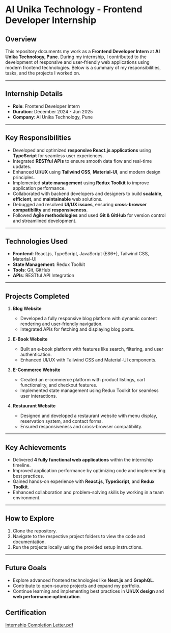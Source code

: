 # AI Unika Technology - Frontend Developer Internship

## Overview
This repository documents my work as a **Frontend Developer Intern** at **AI Unika Technology, Pune**. During my internship, I contributed to the development of responsive and user-friendly web applications using modern frontend technologies. Below is a summary of my responsibilities, tasks, and the projects I worked on.

---

## Internship Details
- **Role**: Frontend Developer Intern  
- **Duration**: December 2024 - Jun 2025
- **Company**: AI Unika Technology, Pune  

---

## Key Responsibilities
- Developed and optimized **responsive React.js applications** using **TypeScript** for seamless user experiences.  
- Integrated **RESTful APIs** to ensure smooth data flow and real-time updates.  
- Enhanced **UI/UX** using **Tailwind CSS**, **Material-UI**, and modern design principles.  
- Implemented **state management** using **Redux Toolkit** to improve application performance.  
- Collaborated with backend developers and designers to build **scalable**, **efficient**, and **maintainable** web solutions.  
- Debugged and resolved **UI/UX issues**, ensuring **cross-browser compatibility** and **responsiveness**.  
- Followed **Agile methodologies** and used **Git & GitHub** for version control and streamlined development.  

---

## Technologies Used
- **Frontend**: React.js, TypeScript, JavaScript (ES6+), Tailwind CSS, Material-UI  
- **State Management**: Redux Toolkit  
- **Tools**: Git, GitHub  
- **APIs**: RESTful API Integration  

---

## Projects Completed
1. **Blog Website**  
   - Developed a fully responsive blog platform with dynamic content rendering and user-friendly navigation.  
   - Integrated APIs for fetching and displaying blog posts.  

2. **E-Book Website**  
   - Built an e-book platform with features like search, filtering, and user authentication.  
   - Enhanced UI/UX with Tailwind CSS and Material-UI components.  

3. **E-Commerce Website**  
   - Created an e-commerce platform with product listings, cart functionality, and checkout features.  
   - Implemented state management using Redux Toolkit for seamless user interactions.  

4. **Restaurant Website**  
   - Designed and developed a restaurant website with menu display, reservation system, and contact forms.  
   - Ensured responsiveness and cross-browser compatibility.  

---

## Key Achievements
- Delivered **4 fully functional web applications** within the internship timeline.  
- Improved application performance by optimizing code and implementing best practices.  
- Gained hands-on experience with **React.js**, **TypeScript**, and **Redux Toolkit**.  
- Enhanced collaboration and problem-solving skills by working in a team environment.  

---

## How to Explore
1. Clone the repository.  
2. Navigate to the respective project folders to view the code and documentation.  
3. Run the projects locally using the provided setup instructions.  

---

## Future Goals
- Explore advanced frontend technologies like **Next.js** and **GraphQL**.  
- Contribute to open-source projects and expand my portfolio.  
- Continue learning and implementing best practices in **UI/UX design** and **web performance optimization**.

## Certification
[Internship Completion Letter.pdf](https://github.com/user-attachments/files/21205190/Internship.Completion.Letter.pdf)
